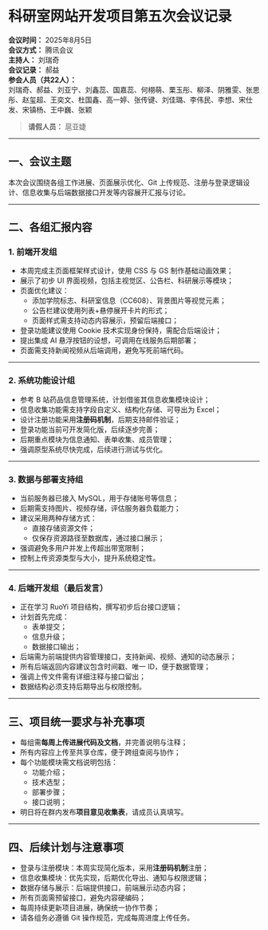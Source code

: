 # 科研室网站开发项目第五次会议记录

**会议时间：** 2025年8月5日  
**会议方式：** 腾讯会议  
**主持人：** 刘瑞奇  
**会议记录：** 郝益  
**参会人员（共22人）：**  
刘瑞奇、郝益、刘亚宁、刘鑫蕊、国嘉蕊、何栩萌、栗玉彤、柳泽、阴雅雯、张思彤、赵玺超、王奕文、杜国鑫、高一婷、张传键、刘佳璐、李伟民、李想、宋仕发、宋镇杨、王中巍、张颖  

> **请假人员：** 扈亚婕

---

## 一、会议主题

本次会议围绕各组工作进展、页面展示优化、Git 上传规范、注册与登录逻辑设计、信息收集与后端数据接口开发等内容展开汇报与讨论。

---

## 二、各组汇报内容

### 1. 前端开发组

- 本周完成主页面框架样式设计，使用 CSS 与 GS 制作基础动画效果；
- 展示了初步 UI 界面视频，包括主视觉区、公告栏、科研展示等模块；
- 页面优化建议：
  - 添加学院标志、科研室信息（CC608）、背景图片等视觉元素；
  - 公告栏建议使用列表+悬停展开卡片的形式；
  - 页面样式需支持动态内容展示，预留后端接口；
- 登录功能建议使用 Cookie 技术实现身份保持，需配合后端设计；
- 提出集成 AI 悬浮按钮的设想，可调用在线服务后期部署；
- 页面需支持新闻视频从后端调用，避免写死前端代码。

---

### 2. 系统功能设计组

- 参考 B 站药品信息管理系统，计划借鉴其信息收集模块设计；
- 信息收集功能需支持字段自定义、结构化存储、可导出为 Excel；
- 设计注册功能采用**注册码机制**，后期支持邮件验证；
- 登录功能当前可开发简化版，后续逐步完善；
- 后期重点模块为信息通知、表单收集、成员管理；
- 强调原型系统尽快完成，后续进行测试与优化。

---

### 3. 数据与部署支持组

- 当前服务器已接入 MySQL，用于存储账号等信息；
- 后期需支持图片、视频存储，评估服务器负载能力；
- 建议采用两种存储方式：
  - 直接存储资源文件；
  - 仅保存资源路径至数据库，通过接口展示；
- 强调避免多用户并发上传超出带宽限制；
- 控制上传资源类型与大小，提升系统稳定性。

---

### 4. 后端开发组（最后发言）

- 正在学习 RuoYi 项目结构，撰写初步后台接口逻辑；
- 计划首先完成：
  - 表单提交；
  - 信息升级；
  - 数据接口输出；
- 后端需为前端提供内容管理接口，支持新闻、视频、通知的动态展示；
- 所有后端返回内容建议包含时间戳、唯一 ID，便于数据管理；
- 强调上传文件需有详细注释与接口留出；
- 数据结构必须支持后期导出与权限控制。

---

## 三、项目统一要求与补充事项

- 每组需**每周上传进展代码及文档**，并完善说明与注释；
- 所有内容应上传至共享仓库，便于跨组查阅与协作；
- 每个功能模块需文档说明包括：
  - 功能介绍；
  - 技术选型；
  - 部署步骤；
  - 接口说明；
- 明日将在群内发布**项目意见收集表**，请成员认真填写。

---

## 四、后续计划与注意事项

- 登录与注册模块：本周实现简化版本，采用**注册码机制**注册；
- 信息收集模块：优先实现，后期优化导出、通知与权限逻辑；
- 数据存储与展示：后端提供接口，前端展示动态内容；
- 所有页面需预留接口，避免内容硬编码；
- 每周持续更新项目进展，确保统一协作节奏；
- 请各组务必遵循 Git 操作规范，完成每周进度上传任务。